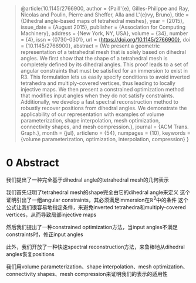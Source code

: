 > @article{10.1145/2766900,
author = {Paill\'{e}, Gilles-Philippe and Ray, Nicolas and Poulin, Pierre and Sheffer, Alla and L\'{e}vy, Bruno},
title = {Dihedral angle-based maps of tetrahedral meshes},
year = {2015},
issue_date = {August 2015},
publisher = {Association for Computing Machinery},
address = {New York, NY, USA},
volume = {34},
number = {4},
issn = {0730-0301},
url = {https://doi.org/10.1145/2766900},
doi = {10.1145/2766900},
abstract = {We present a geometric representation of a tetrahedral mesh that is solely based on dihedral angles. We first show that the shape of a tetrahedral mesh is completely defined by its dihedral angles. This proof leads to a set of angular constraints that must be satisfied for an immersion to exist in R3. This formulation lets us easily specify conditions to avoid inverted tetrahedra and multiply-covered vertices, thus leading to locally injective maps. We then present a constrained optimization method that modifies input angles when they do not satisfy constraints. Additionally, we develop a fast spectral reconstruction method to robustly recover positions from dihedral angles. We demonstrate the applicability of our representation with examples of volume parameterization, shape interpolation, mesh optimization, connectivity shapes, and mesh compression.},
journal = {ACM Trans. Graph.},
month = {jul},
articleno = {54},
numpages = {10},
keywords = {volume parameterization, optimization, interpolation, compression}
}
# 0 Abstract
我们提出了一种完全基于dihedral angle的tetrahedral mesh的几何表示

我们首先证明了tetrahedral mesh的shape完全由它的dihedral angle来定义
这个证明引出了一组angular constraints，其必须满足immersion在$\mathbb{R}^3$中的条件
这个公式让我们很容易地指定条件，来避免inverted tetrahedra和multiply-covered vertices，从而导致局部injective maps

然后我们提出了一种constrained optimization方法，当input angles不满足constraints时，修正input angles

此外，我们开放了一种快速spectral reconstruction方法，来鲁棒地从dihedral angles恢复positions

我们用volume parameterization、shape interpolation、mesh optimization、connectivity shapes、mesh compression来证明我们的表示的适用性